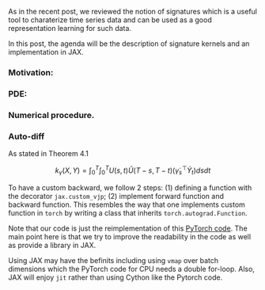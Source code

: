 ---
---



As in the recent post, we reviewed the notion of signatures which is a useful tool to charaterize time series data and can be used as a good representation learning for such data. 

In this post, the agenda will be the description of signature kernels and an implementation in JAX.

### Motivation:

### PDE:


### Numerical procedure.


### Auto-diff


As stated in Theorem 4.1

$$
k_{\gamma}(X, Y) = \int_0^T\int_0^T U(s,t) \tilde{U}(T-s, T - t) (\dot{\gamma}_s^\top \dot{Y}_t) ds dt
$$


To have a custom backward, we follow 2 steps: (1) defining a function with the decorator `jax.custom_vjp`; (2) implement forward function and backward function. This resembles the way that one implements custom function in `torch` by writing a class that inherits `torch.autograd.Function`. 

Note that our code is just the reimplementation of this [PyTorch code](https://github.com/crispitagorico/sigkernel/). The main point here is that we try to improve the readability in the code as well as provide a library in JAX.

Using JAX may have the befinits including using `vmap` over batch dimensions which the PyTorch code for CPU needs a double for-loop. Also, JAX will enjoy `jit` rather than using Cython like the Pytorch code.

